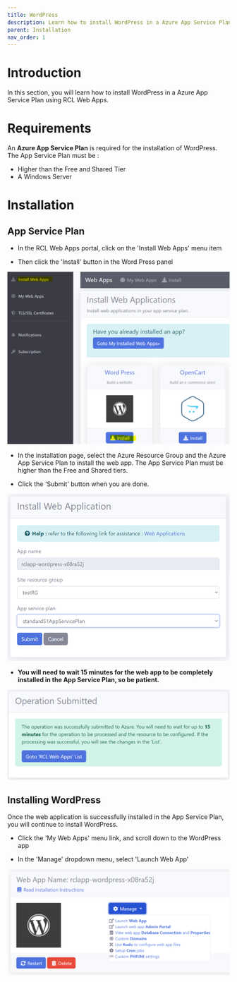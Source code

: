 ```yaml
---
title: WordPress
description: Learn how to install WordPress in a Azure App Service Plan using RCL Web Apps
parent: Installation
nav_order: 1
---
```


# Introduction

In this section, you will learn how to install WordPress in a Azure App Service Plan using RCL Web Apps.

# Requirements

An **Azure App Service Plan** is required for the installation of WordPress. The App Service Plan must be :

- Higher than the Free and Shared Tier
- A Windows Server

# Installation

## App Service Plan

- In the RCL Web Apps portal, click on the 'Install Web Apps' menu item

- Then click the 'Install' button in the Word Press panel

![image](../images/installation/wordpress-install.png)

- In the installation page, select the Azure Resource Group and the Azure App Service Plan to install the web app. The App Service Plan must be higher than the Free and Shared tiers.

- Click the 'Submit' button when you are done.

![image](../images/installation/wordpress-install2.png)

- **You will need to wait 15 minutes for the web app to be completely installed in the App Service Plan, so be patient.**

![image](../images/installation/operation-submitted.png)

## Installing WordPress

Once the web application is successfully installed in the App Service Plan, you will continue to install WordPress.

- Click the 'My Web Apps' menu link, and scroll down to the WordPress app

- In the 'Manage' dropdown menu, select 'Launch Web App'

![image](../images/installation/wordpress-manage.png)



